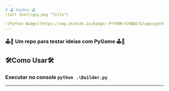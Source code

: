 ```yaml
---
# 🕹 GuyGun 🕹
![alt text](guy.png "Title")

![Python Badge](https://img.shields.io/badge/-PYTHON-678BDC?&logo=python&labelColor=2e3440&style=for-the-badge&logoColor=678BDC)![Python Badge](https://img.shields.io/badge/-PYGAME-678BDC?&logo=python&labelColor=2e3440&style=for-the-badge&logoColor=678BDC)
---
```

### 🕹🐍 Um repo para testar ideias com PyGame 🕹🐍
## 🛠Como Usar🛠
### Executar no console `python .\Builder.py`
---
